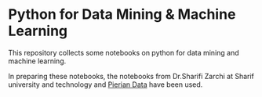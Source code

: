 # Python for Data Mining & Machine Learning
This repository collects some notebooks on python for data mining and machine learning.

In preparing these notebooks,  the notebooks from Dr.Sharifi Zarchi at Sharif university and technology and <a href="http://www.pieriandata.com">Pierian Data</a> have been used.
